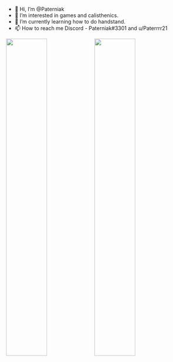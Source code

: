 - 👋 Hi, I’m @Paterniak
- 👀 I’m interested in games and calisthenics.
- 🌱 I’m currently learning how to do handstand.
- 📫 How to reach me Discord - Paterniak#3301 and u/Paterrrr21


<img align="left" width="47%" src="https://github-readme-stats.vercel.app/api?username=Paterniak&show_icons=true&theme=dark">
<img align="left" width="47%" src="https://github-readme-stats.vercel.app/api/top-langs/?username=Paterniak">

















<!---
Paterniak/Paterniak is a ✨ special ✨ repository because its `README.md` (this file) appears on your GitHub profile.
You can click the Preview link to take a look at your changes.
--->
